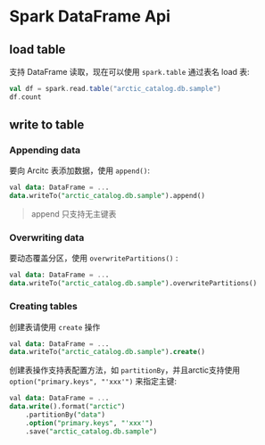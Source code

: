 # Spark DataFrame Api

## load table
支持 DataFrame 读取，现在可以使用 `spark.table` 通过表名 load 表:

```scala
val df = spark.read.table("arctic_catalog.db.sample")
df.count
```


## write to table

### Appending data

要向 Arcitc 表添加数据，使用 `append()`:
```sql
val data: DataFrame = ...
data.writeTo("arctic_catalog.db.sample").append()
```

> append 只支持无主键表



### Overwriting data

要动态覆盖分区，使用 `overwritePartitions()` :

```sql
val data: DataFrame = ...
data.writeTo("arctic_catalog.db.sample").overwritePartitions()
```

### Creating tables
创建表请使用 `create` 操作
```sql
val data: DataFrame = ...
data.writeTo("arctic_catalog.db.sample").create()
```

创建表操作支持表配置方法，如 `partitionBy`，并且arctic支持使用 `option("primary.keys", "'xxx'")` 来指定主键:
```sql
val data: DataFrame = ...
data.write().format("arctic")
    .partitionBy("data")
    .option("primary.keys", "'xxx'")
    .save("arctic_catalog.db.sample")
```



